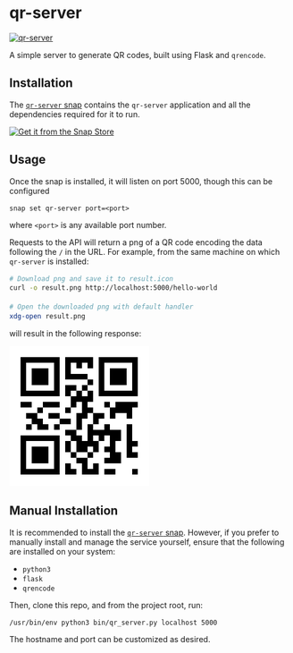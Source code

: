 # qr-server

[![qr-server](https://snapcraft.io/qr-server/badge.svg)](https://snapcraft.io/qr-server)

A simple server to generate QR codes, built using Flask and `qrencode`.

## Installation

The [`qr-server` snap](https://snapcraft.io/qr-server) contains the `qr-server` application and all the dependencies required for it to run.

[![Get it from the Snap Store](https://snapcraft.io/en/dark/install.svg)](https://snapcraft.io/qr-server)

## Usage

Once the snap is installed, it will listen on port 5000, though this can be configured
```
snap set qr-server port=<port>
```
where `<port>` is any available port number.

Requests to the API will return a png of a QR code encoding the data following the `/` in the URL.
For example, from the same machine on which `qr-server` is installed:
```bash
# Download png and save it to result.icon
curl -o result.png http://localhost:5000/hello-world

# Open the downloaded png with default handler
xdg-open result.png
```
will result in the following response:

![A QR code encoding the data "hello-world"](hello-world.png)


## Manual Installation

It is recommended to install the [`qr-server` snap](https://snapcraft.io/qr-server).
However, if you prefer to manually install and manage the service yourself, ensure that the following are installed on your system:

- `python3`
- `flask`
- `qrencode`

Then, clone this repo, and from the project root, run:
```
/usr/bin/env python3 bin/qr_server.py localhost 5000
```

The hostname and port can be customized as desired.
